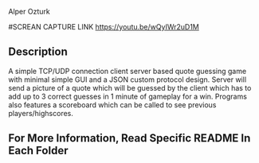 Alper Ozturk

#SCREAN CAPTURE LINK
https://youtu.be/wQyIWr2uD1M

## Description
A simple TCP/UDP connection client server based quote guessing game with minimal simple GUI and a JSON custom protocol design. Server will send a picture of a quote
which will be guessed by the client which has to add up to 3 correct guesses in 1 minute of gameplay for a win. Programs also features a scoreboard which can be
called to see previous players/highscores.

## For More Information, Read Specific README In Each Folder

